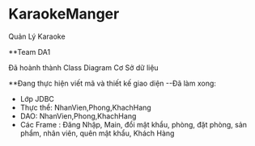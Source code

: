 # KaraokeManger
Quản Lý Karaoke

**Team DA1

Đã hoành thành Class Diagram
Cơ Sở dữ liệu


**Đang thực hiện viết mã và thiết kế giao diện
--Đã làm xong:
+ Lớp JDBC
+ Thực thể: NhanVien,Phong,KhachHang
+ DAO: NhanVien,Phong,KhachHang
+ Các Frame : Đăng Nhập, Main, đổi mật khẩu, phòng, đặt phòng, sản phẩm, nhân viên, quên mật khẩu, Khách Hàng
